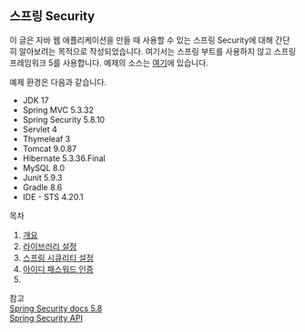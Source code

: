 ## 스프링 Security

이 글은 자바 웹 애플리케이션을 만들 때 사용할 수 있는 스프링 Security에 대해 간단히 알아보려는 목적으로 작성되었습니다. 여기서는 스프링 부트를 사용하지 않고 스프링 프레임워크 5를 사용합니다. 예제의 소스는 [여기](https://github.com/boyd-dev/demo-security/tree/main/example)에 있습니다.

예제 환경은 다음과 같습니다.

- JDK 17
- Spring MVC 5.3.32
- Spring Security 5.8.10
- Servlet 4
- Thymeleaf 3
- Tomcat 9.0.87
- Hibernate 5.3.36.Final
- MySQL 8.0
- Junit 5.9.3
- Gradle 8.6
- IDE - STS 4.20.1

목차

1. [개요](01/README.md)
2. [라이브러리 설정](02/README.md)
3. [스프링 시큐리티 설정](03/README.md)
4. [아이디 패스워드 인증](04/README.md)
5. 


참고  
[Spring Security docs 5.8](https://docs.spring.io/spring-security/reference/5.8/)  
[Spring Security API](https://docs.spring.io/spring-security/site/docs/5.8.x/api/)
